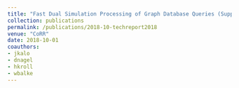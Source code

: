 ```yaml
---
title: "Fast Dual Simulation Processing of Graph Database Queries (Supplement)"
collection: publications
permalink: /publications/2018-10-techreport2018
venue: "CoRR"
date: 2018-10-01
coauthors:
- jkalo
- dnagel
- hkroll
- wbalke
---
```

